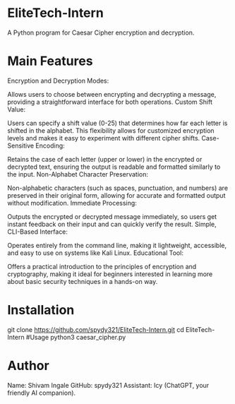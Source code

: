 # EliteTech-Intern
A Python program for Caesar Cipher encryption and decryption.
# Main Features
Encryption and Decryption Modes:

Allows users to choose between encrypting and decrypting a message, providing a straightforward interface for both operations.
Custom Shift Value:

Users can specify a shift value (0-25) that determines how far each letter is shifted in the alphabet. This flexibility allows for customized encryption levels and makes it easy to experiment with different cipher shifts.
Case-Sensitive Encoding:

Retains the case of each letter (upper or lower) in the encrypted or decrypted text, ensuring the output is readable and formatted similarly to the input.
Non-Alphabet Character Preservation:

Non-alphabetic characters (such as spaces, punctuation, and numbers) are preserved in their original form, allowing for accurate and formatted output without modification.
Immediate Processing:

Outputs the encrypted or decrypted message immediately, so users get instant feedback on their input and can quickly verify the result.
Simple, CLI-Based Interface:

Operates entirely from the command line, making it lightweight, accessible, and easy to use on systems like Kali Linux.
Educational Tool:

Offers a practical introduction to the principles of encryption and cryptography, making it ideal for beginners interested in learning more about basic security techniques in a hands-on way.
# Installation
git clone https://github.com/spydy321/EliteTech-Intern.git
cd EliteTech-Intern
#Usage
python3 caesar_cipher.py
# Author
Name: Shivam Ingale
GitHub: spydy321
Assistant: Icy (ChatGPT, your friendly AI companion).
